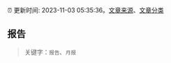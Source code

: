 :alarm_clock: 更新时间: 2023-11-03 05:35:36。[文章来源](/README.md)、[文章分类](/TAGS.md)

## 报告


> 关键字：`报告`、`月报`



